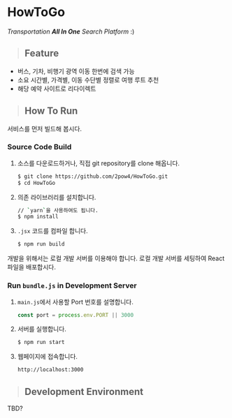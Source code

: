 # HowToGo

*Transportation **All In One** Search Platform* :)

> ## Feature

- 버스, 기차, 비행기 광역 이동 한번에 검색 가능
- 소요 시간별, 가격별, 이동 수단별 정렬로 여행 루트 추천
- 해당 예약 사이트로 리다이렉트  

> ## How To Run  

서비스를 먼저 빌드해 봅시다.  

### Source Code Build  

1. 소스를 다운로드하거나, 직접 git repository를 clone 해옵니다.

    ```bash
    $ git clone https://github.com/2pow4/HowToGo.git  
    $ cd HowToGo
    ```

2. 의존 라이브러리를 설치합니다.

    ```bash
    // `yarn`을 사용하여도 됩니다.
    $ npm install
    ```

3. `.jsx` 코드를 컴파일 합니다.

    ```bash
    $ npm run build
    ```

개발을 위해서는 로컬 개발 서버를 이용해야 합니다. 로컬 개발 서버를 세팅하여 React 파일을 배포합시다.

### Run `bundle.js` in Development Server

1. `main.js`에서 사용할 Port 번호를 설명합니다.

    ```javascript
    const port = process.env.PORT || 3000
    ```

2. 서버를 실행합니다.

    ```bash
    $ npm run start
    ```

3. 웹페이지에 접속합니다.  

    ```bash
    http://localhost:3000
    ```

> ## Development Environment  

TBD?